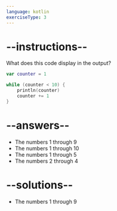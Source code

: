 ```yaml
---
language: kotlin
exerciseType: 3
---
```


# --instructions--

What does this code display in the output?
```kotlin
var counter = 1

while (counter < 10) {
    println(counter)
    counter += 1
}
```

# --answers--

- The numbers 1 through 9
- The numbers 1 through 10
- The numbers 1 through 5
- The numbers 2 through 4

# --solutions--

- The numbers 1 through 9

